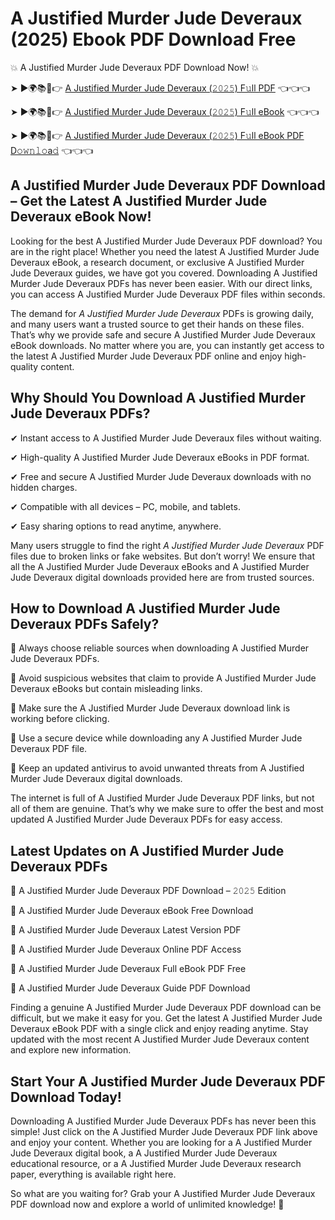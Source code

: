 # A Justified Murder Jude Deveraux (2025) Ebook PDF Download Free

💥 A Justified Murder Jude Deveraux PDF Download Now! 💥

➤ ►🌍📚📱👉 [A Justified Murder Jude Deveraux (𝟸𝟶𝟸𝟻) F𝚞ll PDF](https://getpdf.xyz/a-justified-murder-jude-deveraux) 👈👈👈


➤ ►🌍📚📱👉 [A Justified Murder Jude Deveraux (𝟸𝟶𝟸𝟻) F𝚞ll eBook](https://getpdf.xyz/a-justified-murder-jude-deveraux) 👈👈👈


➤ ►🌍📚📱👉 [A Justified Murder Jude Deveraux (𝟸𝟶𝟸𝟻) F𝚞ll eBook PDF D𝚘𝚠𝚗𝚕𝚘a𝚍](https://getpdf.xyz/a-justified-murder-jude-deveraux) 👈👈👈


## A Justified Murder Jude Deveraux PDF Download – Get the Latest A Justified Murder Jude Deveraux eBook Now!

Looking for the best A Justified Murder Jude Deveraux PDF download? You are in the right place! Whether you need the latest A Justified Murder Jude Deveraux eBook, a research document, or exclusive A Justified Murder Jude Deveraux guides, we have got you covered. Downloading A Justified Murder Jude Deveraux PDFs has never been easier. With our direct links, you can access A Justified Murder Jude Deveraux PDF files within seconds.

The demand for *A Justified Murder Jude Deveraux* PDFs is growing daily, and many users want a trusted source to get their hands on these files. That’s why we provide safe and secure A Justified Murder Jude Deveraux eBook downloads. No matter where you are, you can instantly get access to the latest A Justified Murder Jude Deveraux PDF online and enjoy high-quality content.

## Why Should You Download A Justified Murder Jude Deveraux PDFs?

✔ Instant access to A Justified Murder Jude Deveraux files without waiting.

✔ High-quality A Justified Murder Jude Deveraux eBooks in PDF format.

✔ Free and secure A Justified Murder Jude Deveraux downloads with no hidden charges.

✔ Compatible with all devices – PC, mobile, and tablets.

✔ Easy sharing options to read anytime, anywhere.

Many users struggle to find the right *A Justified Murder Jude Deveraux* PDF files due to broken links or fake websites. But don’t worry! We ensure that all the A Justified Murder Jude Deveraux eBooks and A Justified Murder Jude Deveraux digital downloads provided here are from trusted sources.

## How to Download A Justified Murder Jude Deveraux PDFs Safely?

📌 Always choose reliable sources when downloading A Justified Murder Jude Deveraux PDFs.

📌 Avoid suspicious websites that claim to provide A Justified Murder Jude Deveraux eBooks but contain misleading links.

📌 Make sure the A Justified Murder Jude Deveraux download link is working before clicking.

📌 Use a secure device while downloading any A Justified Murder Jude Deveraux PDF file.

📌 Keep an updated antivirus to avoid unwanted threats from A Justified Murder Jude Deveraux digital downloads.

The internet is full of A Justified Murder Jude Deveraux PDF links, but not all of them are genuine. That’s why we make sure to offer the best and most updated A Justified Murder Jude Deveraux PDFs for easy access.

## Latest Updates on A Justified Murder Jude Deveraux PDFs

🔹 A Justified Murder Jude Deveraux PDF Download – 𝟸𝟶𝟸𝟻 Edition

🔹 A Justified Murder Jude Deveraux eBook Free Download

🔹 A Justified Murder Jude Deveraux Latest Version PDF

🔹 A Justified Murder Jude Deveraux Online PDF Access

🔹 A Justified Murder Jude Deveraux Full eBook PDF Free

🔹 A Justified Murder Jude Deveraux Guide PDF Download

Finding a genuine A Justified Murder Jude Deveraux PDF download can be difficult, but we make it easy for you. Get the latest A Justified Murder Jude Deveraux eBook PDF with a single click and enjoy reading anytime. Stay updated with the most recent A Justified Murder Jude Deveraux content and explore new information.

## Start Your A Justified Murder Jude Deveraux PDF Download Today!

Downloading A Justified Murder Jude Deveraux PDFs has never been this simple! Just click on the A Justified Murder Jude Deveraux PDF link above and enjoy your content. Whether you are looking for a A Justified Murder Jude Deveraux digital book, a A Justified Murder Jude Deveraux educational resource, or a A Justified Murder Jude Deveraux research paper, everything is available right here.

So what are you waiting for? Grab your A Justified Murder Jude Deveraux PDF download now and explore a world of unlimited knowledge! 🚀
